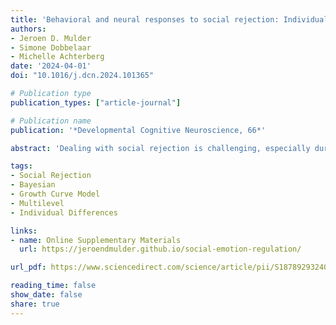 ```yaml
---
title: 'Behavioral and neural responses to social rejection: Individual differences in developmental trajectories across childhood and adolescence'
authors:
- Jeroen D. Mulder
- Simone Dobbelaar
- Michelle Achterberg
date: '2024-04-01'
doi: "10.1016/j.dcn.2024.101365"

# Publication type
publication_types: ["article-journal"]

# Publication name
publication: '*Developmental Cognitive Neuroscience, 66*'

abstract: 'Dealing with social rejection is challenging, especially during childhood when behavioral and neural responses to social rejection are still developing. In the current longitudinal study, we used a Bayesian multilevel growth curve model to describe individual differences in the development of behavioral and neural responses to social rejection in a large sample (n > 500). We found a peak in aggression following negative feedback (compared to neutral feedback) during late childhood, as well as individual differences during this developmental phase, possibly suggesting a sensitive window for dealing with social rejection across late childhood. Moreover, we found evidence for individual differences in the linear development of neural responses to social rejection in our three brain regions of interest: The anterior insula, the medial prefrontal cortex, and the dorsolateral prefrontal cortex. In addition to providing insights in the individual trajectories of dealing with social rejection during childhood, this study also makes a meaningful methodological contribution: Our statistical analysis strategy (and can be found in this study’s online supplementary materials at https://jeroendmulder.github.io/social-emotion-regulation/) can be used as an example on how to take into account the many complexities of developmental neuroimaging datasets, while still enabling researchers to answer interesting questions about individual-level relationships.'

tags: 
- Social Rejection
- Bayesian 
- Growth Curve Model
- Multilevel
- Individual Differences

links:
- name: Online Supplementary Materials
  url: https://jeroendmulder.github.io/social-emotion-regulation/

url_pdf: https://www.sciencedirect.com/science/article/pii/S1878929324000264/pdfft?md5=9db17c3dfb21b1a2908c85f777f52caf&pid=1-s2.0-S1878929324000264-main.pdf

reading_time: false
show_date: false
share: true
---
```

